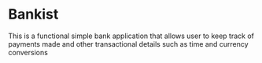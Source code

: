 # Bankist
This is a functional simple bank application that allows user to keep track of payments made and other transactional  details such as time and currency conversions 
